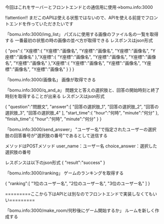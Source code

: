 今回はこれをサーバーとフロントエンドとの通信用に使用→bomu.info:3000


!!attention!!
まだこのAPIは使える状態ではないので、APIを使える前提でフロントエンドを作っていただきたいです


「bomu.info:3000/img_list」
パズルに使用する画像のファイル名の一覧を取得する
一番最初の状態の時の画像の並べ方が取得できる
レスポンスはjson形式

{
    "pos":{
        "X座標":{
            "Y座標":"画像名",
            "Y座標":"画像名",
            "Y座標":"画像名",
            "Y座標":"画像名"
        },"X座標":{
            "Y座標":"画像名",
            "Y座標":"画像名",
            "Y座標":"画像名",
            "Y座標":"画像名"
        },"X座標":{
            "Y座標":"画像名",
            "Y座標":"画像名",
            "Y座標":"画像名",
            "Y座標":"画像名"
        }
    }
}

「bomu.info:3000/画像名」
画像が取得できる

「bomu.info:3000/q_and_a」
問題文と答えの選択肢と、回答の開始時刻と終了時刻を取得することが出来る
レスポンスはjson形式

{
    "question":"問題文",
    "answer":[
        "回答の選択肢_1",
        "回答の選択肢_2",
        "回答の選択肢_3",
        "回答の選択肢_4"
    ],
    "start_time":{
        "hour":"何時",
        "minute":"何分"
    },
    "finish_time":{
        "hour":"何時",
        "minute":"何分"
    }
}



「bomu.info:3000/send_answer」
"ユーザー名"で指定されたユーザーの選択肢の回答番号が"選択肢の番号"であるとして送信する

メソッドはPOSTメソッド
user_name：ユーザー名
choice_answer：選択した選択肢の番号


レスポンスは以下のjson形式
{
    "result":"success"
}


「bomu.info:3000/ranking」
ゲームのランキングを取得する

{
    "ranking":[
            "1位のユーザー名",
            "2位のユーザー名",
            "3位のユーザー名"
        ]
}



=========ここから下はAPIとは別なのでフロントエンドで実装しなくてもいい=========

「bomu.info:3000/make_room/何秒後にゲーム開始するか」
ルームを新しく作成する

